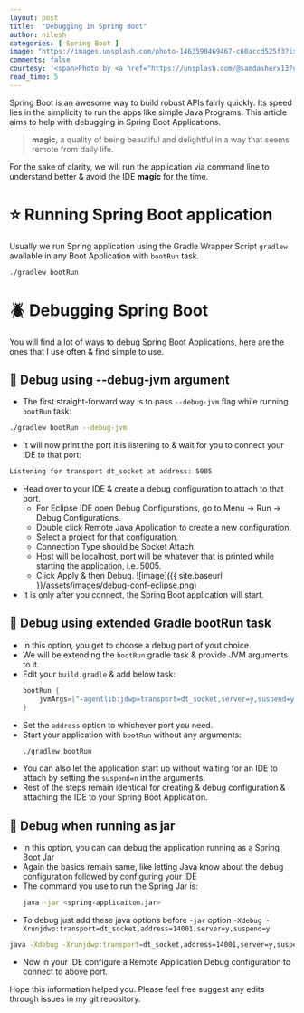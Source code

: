 ```yaml
---
layout: post
title:  "Debugging in Spring Boot"
author: nilesh
categories: [ Spring Boot ]
image: "https://images.unsplash.com/photo-1463590469467-c60accd525f3?ixlib=rb-1.2.1&ixid=MXwxMjA3fDB8MHxwaG90by1wYWdlfHx8fGVufDB8fHw%3D&auto=format&fit=crop&w=900&q=80"
comments: false
courtesy: '<span>Photo by <a href="https://unsplash.com/@samdasherx13?utm_source=unsplash&amp;utm_medium=referral&amp;utm_content=creditCopyText">Samuel Myles</a> on <a href="https://unsplash.com/s/photos/bug?utm_source=unsplash&amp;utm_medium=referral&amp;utm_content=creditCopyText">Unsplash</a></span>'
read_time: 5
---
```

Spring Boot is an awesome way to build robust APIs fairly quickly. Its speed lies in the simplicity to run the apps like simple Java Programs. This article aims to help with debugging in Spring Boot Applications.  

> **magic**, a quality of being beautiful and delightful in a way that seems remote from daily life.  

For the sake of clarity, we will run the application via command line to understand better & avoid the IDE **magic** for the time.  

# :star: Running Spring Boot application 
Usually we run Spring application using the Gradle Wrapper Script `gradlew` available in any Boot Application with `bootRun` task.
```bash
./gradlew bootRun
```

# :beetle: Debugging Spring Boot
You will find a lot of ways to debug Spring Boot Applications, here are the ones that I use often & find simple to use.  


## :pushpin: Debug using --debug-jvm argument
- The first straight-forward way is to pass `--debug-jvm` flag while running `bootRun` task:
```bash
./gradlew bootRun --debug-jvm
```
- It will now print the port it is listening to & wait for you to connect your IDE to that port:
```bash
Listening for transport dt_socket at address: 5005
```
- Head over to your IDE & create a debug configuration to attach to that port. 
  - For Eclipse IDE open Debug Configurations, go to Menu -> Run -> Debug Configurations.
  - Double click Remote Java Application to create a new configuration.
  - Select a project for that configuration.
  - Connection Type should be Socket Attach.
  - Host will be localhost, port will be whatever that is printed while starting the application, i.e. 5005.
  - Click Apply & then Debug.
    ![image]({{ site.baseurl }}/assets/images/debug-conf-eclipse.png)  
- It is only after you connect, the Spring Boot application will start.    

## :pushpin: Debug using extended Gradle bootRun task
- In this option, you get to choose a debug port of yout choice.
- We will be extending the `bootRun` gradle task & provide JVM arguments to it.
- Edit your `build.gradle` & add below task:
  ```groovy
  bootRun {
	  jvmArgs=["-agentlib:jdwp=transport=dt_socket,server=y,suspend=y,address=14001"]
  }
  ```
- Set the `address` option to whichever port you need.
- Start your application with `bootRun` without any arguments:
  ```bash
  ./gradlew bootRun
  ```
- You can also let the application start up without waiting for an IDE to attach by setting the `suspend=n` in the arguments.
- Rest of the steps remain identical for creating & debug configuration & attaching the IDE to your Spring Boot Application.  
  
## :pushpin: Debug when running as jar
- In this option, you can can debug the application running as a Spring Boot Jar
- Again the basics remain same, like letting Java know about the debug configuration followed by configuring your IDE
- The command you use to run the Spring Jar is:
  ```bash
  java -jar <spring-applicaiton.jar>
  ```
-  To debug just add these java options before `-jar` option `-Xdebug -Xrunjdwp:transport=dt_socket,address=14001,server=y,suspend=y`
  ```bash
  java -Xdebug -Xrunjdwp:transport=dt_socket,address=14001,server=y,suspend=y -jar <spring-application.jar>
  ```
- Now in your IDE configure a Remote Application Debug configuration to connect to above port.

Hope this information helped you. Please feel free suggest any edits through issues in my git repository.